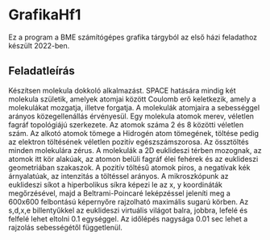 # GrafikaHf1

Ez a program a BME számítógépes grafika tárgyból az első házi feladathoz készült 2022-ben.

## Feladatleírás 
Készítsen molekula dokkoló alkalmazást. SPACE hatására mindig két molekula születik, amelyek atomjai között Coulomb erő keletkezik, amely a molekulákat mozgatja, illetve forgatja. A molekulák atomjaira a sebességgel arányos közegellenállás érvényesül. Egy molekula atomok merev, véletlen fagráf topológiájú szerkezete. Az atomok száma 2 és 8 közötti véletlen szám. Az alkotó atomok tömege a Hidrogén atom tömegének, töltése pedig az elektron töltésének véletlen pozitív egészszámszorosa. Az össztöltés minden molekulára zérus. A molekulák a 2D euklideszi térben mozognak, az atomok itt kör alakúak, az atomon belüli fagráf élei fehérek és az euklideszi geometriában szakaszok. A pozitív töltésű atomok piros, a negatívak kék árnyalatúak, az intenzitás a töltéssel arányos. A mikroszkópunk az euklideszi síkot a hiperbolikus síkra képezi le az x, y koordináták megőrzésével, majd a Beltrami-Poincaré leképzéssel jeleníti meg a 600x600 felbontású képernyőre rajzolható maximális sugarú körben. Az s,d,x,e billentyűkkel az euklideszi virtuális világot balra, jobbra, lefelé és felfelé lehet eltolni 0.1 egységgel. Az időlépés nagysága 0.01 sec lehet a rajzolás sebességétől függetlenül. 
